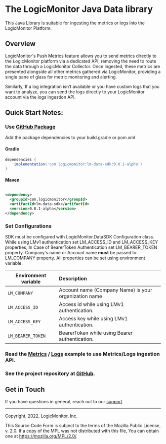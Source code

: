 # The LogicMonitor Java Data library

This Java Library is suitable for ingesting the metrics or logs into the LogicMonitor Platform.

## Overview

LogicMonitor's Push Metrics feature allows you to send metrics directly
to the LogicMonitor platform via a dedicated API, removing the need to
route the data through a LogicMonitor Collector. Once ingested, these
metrics are presented alongside all other metrics gathered via
LogicMonitor, providing a single pane of glass for metric monitoring and
alerting.

Similarly, If a log integration isn’t available or you have custom logs that you want to analyze,
you can send the logs directly to your LogicMonitor account via the logs ingestion API.

## Quick Start Notes:

### Use [GitHub Package](https://github.com/orgs/logicmonitor/packages?repo_name=lm-data-sdk-java)

Add the package dependencies to your build.gradle or pom.xml

#### Gradle

```groovy
dependencies {
    implementation('com.logicmonitor:lm-data-sdk:0.0.1-alpha')
}
```

#### Maven

```xml

<dependency>
  <groupId>com.logicmonitor</groupId>
  <artifactId>lm-data-sdk</artifactId>
  <version>0.0.1-alpha</version>
</dependency>
```
### Set Configurations
SDK must be configured with LogicMonitor.DataSDK Configuration class. While using LMv1 authentication set LM_ACCESS_ID and
LM_ACCESS_KEY properties, In Case of BearerToken Authentication set LM_BEARER_TOKEN property. Company's name or Account
name <b>must</b> be passed to LM_COMPANY property. All properties can be set using environment variable.

|      Environment variable      |  Description |
|-------------|:------|
|  `LM_COMPANY` |  Account name (Company Name) is your organization name |
|  `LM_ACCESS_ID` |  Access id while using LMv1 authentication.  |
|  `LM_ACCESS_KEY` |    Access key while using LMv1 authentication.|
|  `LM_BEARER_TOKEN` |    BearerToken while using Bearer authentication. |

### Read the [Metrics](https://logicmonitor.github.io/lm-data-sdk-java/java/MetricsIngestion.html) / [Logs](https://logicmonitor.github.io/lm-data-sdk-java/java/LogIngestion.html) example to use Metrics/Logs ingestion API.

### See the project repository at [GitHub](https://github.com/logicmonitor/lm-data-sdk-java).

## Get in Touch

If you have questions in general, reach out to our [support](https://support@logicmonitor.com)


------------
Copyright, 2022, LogicMonitor, Inc.

This Source Code Form is subject to the terms of the
Mozilla Public License, v. 2.0. If a copy of the MPL
was not distributed with this file, You can obtain
one at https://mozilla.org/MPL/2.0/.



